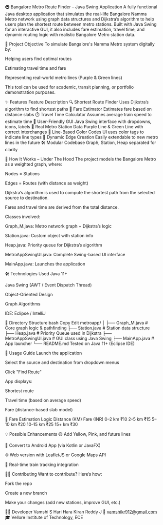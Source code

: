 🚇 Bangalore Metro Route Finder – Java Swing Application
A fully functional Java desktop application that simulates the real-life Bangalore Namma Metro network using graph data structures and Dijkstra’s algorithm to help users plan the shortest route between metro stations. Built with Java Swing for an interactive GUI, it also includes fare estimation, travel time, and dynamic routing logic with realistic Bangalore Metro station data.

📌 Project Objective
To simulate Bangalore's Namma Metro system digitally by:

Helping users find optimal routes

Estimating travel time and fare

Representing real-world metro lines (Purple & Green lines)

This tool can be used for academic, transit planning, or portfolio demonstration purposes.

✨ Features
Feature	Description
🔍 Shortest Route Finder	Uses Dijkstra’s algorithm to find shortest paths
🧾 Fare Estimator	Estimates fare based on distance slabs
⏱️ Travel Time Calculator	Assumes average train speed to estimate time
🎨 User-Friendly GUI	Java Swing interface with dropdowns, icons, labels
🚉 Real Metro Station Data	Purple Line & Green Line with correct interchanges
🌈 Line-Based Color Codes	UI uses color tags to indicate line types
🔄 Dynamic Edge Creation	Easily extendable to new metro lines in the future
🛠️ Modular Codebase	Graph, Station, Heap separated for clarity



🧠 How It Works – Under The Hood
The project models the Bangalore Metro as a weighted graph, where:

Nodes = Stations

Edges = Routes (with distance as weight)

Dijkstra’s algorithm is used to compute the shortest path from the selected source to destination.

Fares and travel time are derived from the total distance.

Classes involved:

Graph_M.java: Metro network graph + Dijkstra’s logic

Station.java: Custom object with station info

Heap.java: Priority queue for Dijkstra’s algorithm

MetroAppSwingUI.java: Complete Swing-based UI interface

MainApp.java: Launches the application

🛠️ Technologies Used
Java 11+

Java Swing (AWT / Event Dispatch Thread)

Object-Oriented Design

Graph Algorithms

IDE: Eclipse / IntelliJ

📁 Directory Structure
bash
Copy
Edit
metroapp/
│
├── Graph_M.java         # Core graph logic & pathfinding
├── Station.java         # Station data structure
├── Heap.java            # Priority Queue used in Dijkstra
├── MetroAppSwingUI.java # GUI class using Java Swing
├── MainApp.java         # App launcher
└── README.md
Tested on Java 11+ (Eclipse IDE)


🚀 Usage Guide
Launch the application

Select the source and destination from dropdown menus

Click "Find Route"

App displays:

Shortest route

Travel time (based on average speed)

Fare (distance-based slab model)

🎯 Fare Estimation Logic
Distance (KM)	Fare (INR)
0–2 km	₹10
2–5 km	₹15
5–10 km	₹20
10–15 km	₹25
15+ km	₹30

💡 Possible Enhancements
🟡 Add Yellow, Pink, and future lines

📱 Convert to Android App (via Kotlin or JavaFX)

🌐 Web version with LeafletJS or Google Maps API

📡 Real-time train tracking integration

🙋‍♂️ Contributing
Want to contribute? Here’s how:

Fork the repo

Create a new branch

Make your changes (add new stations, improve GUI, etc.)

🧑‍💻 Developer
Vamshi S Hari Hara Kiran Reddy J
📧 vamshikr912@gmail.com
🎓 Vellore Institute of Technology, ECE
